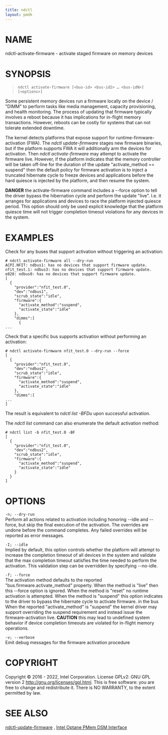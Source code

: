 ```yaml
---
title: ndctl
layout: pmdk
---
```


# NAME

ndctl-activate-firmware - activate staged firmware on memory devices

# SYNOPSIS

>     ndctl activate-firmware [<bus-id> <bus-id2> …​ <bus-idN>] [<options>]

Some persistent memory devices run a firmware locally on the device /
"DIMM" to perform tasks like media management, capacity provisioning,
and health monitoring. The process of updating that firmware typically
involves a reboot because it has implications for in-flight memory
transactions. However, reboots can be costly for systems that can not
tolerate extended downtime.

The kernel detects platforms that expose support for
runtime-firmware-activation (FWA). The *ndctl update-firmware* stages
new firmware binaries, but if the platform supports FWA it will
additionally arm the devices for activation. Then *ndctl
activate-firmware* may attempt to activate the firmware live. However,
if the platform indicates that the memory controller will be taken
off-line for the duration of the update "activate_method == suspend"
then the default policy for firmware activation is to inject a truncated
hibernate cycle to freeze devices and applications before the hard
quiesce is injected by the platform, and then resume the system.

**DANGER** the activate-firmware command includes a --force option to
tell the driver bypass the hibernation cycle and perform the update
"live". I.e. it arranges for applications and devices to race the
platform injected quiesce period. This option should only be used
explicit knowledge that the platform quiesce time will not trigger
completion timeout violations for any devices in the system.

# EXAMPLES

Check for any buses that support activation without triggering an
activation:

    # ndctl activate-firmware all --dry-run
    ACPI.NFIT: ndbus1: has no devices that support firmware update.
    nfit_test.1: ndbus3: has no devices that support firmware update.
    e820: ndbus0: has no devices that support firmware update.
    [
      {
        "provider":"nfit_test.0",
        "dev":"ndbus1",
        "scrub_state":"idle",
        "firmware":{
          "activate_method":"suspend",
          "activate_state":"idle"
        },
        "dimms":[
          {
    ...

Check that a specific bus supports activation without performing an
activation:

    # ndctl activate-firmware nfit_test.0 --dry-run --force
    [
      {
        "provider":"nfit_test.0",
        "dev":"ndbus2",
        "scrub_state":"idle",
        "firmware":{
          "activate_method":"suspend",
          "activate_state":"idle"
        },
        "dimms":[
    ...
    ]

The result is equivalent to *ndctl list -BFDu* upon successful
activation.

The *ndctl list* command can also enumerate the default activation
method:

    # ndctl list -b nfit_test.0 -BF
    [
      {
        "provider":"nfit_test.0",
        "dev":"ndbus2",
        "scrub_state":"idle",
        "firmware":{
          "activate_method":"suspend",
          "activate_state":"idle"
        }
      }
    ]

# OPTIONS

`-n; --dry-run`  
Perform all actions related to activation including honoring --idle and
--force, but skip the final execution of the activation. The overrides
are undone before the command completes. Any failed overrides will be
reported as error messages.

`-I; --idle`  
Implied by default, this option controls whether the platform will
attempt to increase the completion timeout of all devices in the system
and validate that the max completion timeout satisfies the time needed
to perform the activation. This validation step can be overridden by
specifying --no-idle.

`-f; --force`  
The activation method defaults to the reported
"bus.firmware.activate_method" property. When the method is "live" then
this --force option is ignored. When the method is "reset" no runtime
activation is attempted. When the method is "suspend" this option
indicates to the driver to bypass the hibernate cycle to activate
firmware. in the bus When the reported "activate_method" is "suspend"
the kernel driver may support overriding the suspend requirement and
instead issue the firmware-activation live. **CAUTION** this may lead to
undefined system behavior if device completion timeouts are violated for
in-flight memory operations.

`-v; --verbose`  
Emit debug messages for the firmware activation procedure

# COPYRIGHT

Copyright © 2016 - 2022, Intel Corporation. License GPLv2: GNU GPL
version 2 <http://gnu.org/licenses/gpl.html>. This is free software: you
are free to change and redistribute it. There is NO WARRANTY, to the
extent permitted by law.

# SEE ALSO

[ndctl-update-firmware](ndctl-update-firmware.md) , [Intel Optane PMem DSM
Interface](https://pmem.io/documents/IntelOptanePMem_DSM_Interface-V2.0.pdf)
